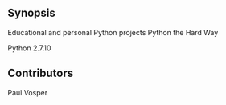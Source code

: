 ## Synopsis

Educational and personal Python projects
Python the Hard Way

Python 2.7.10

## Contributors

Paul Vosper